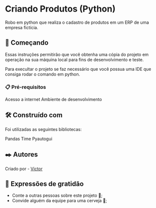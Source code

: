 # Criando Produtos (Python)

Robo em python que realiza o cadastro de produtos em um ERP de uma empresa fictícia. 

## 🚀 Começando

Essas instruções permitirão que você obtenha uma cópia do projeto em operação na sua máquina local para fins de desenvolvimento e teste.

Para execultar o projeto se faz necessário que você possua uma IDE que consiga rodar o comando em python. 

### 📋 Pré-requisitos

Acesso a internet
Ambiente de desenvolvimento

## 🛠️ Construído com

Foi utilizadas as seguintes bibliotecas:

Pandas
Time
Pyautogui

## ✒️ Autores

Criado por - [Victor](https://github.com/victorsoaresho/)

## 🎁 Expressões de gratidão

* Conte a outras pessoas sobre este projeto 📢;
* Convide alguém da equipe para uma cerveja 🍺;

